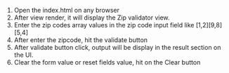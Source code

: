 1. Open the index.html on any browser
2. After view render, it will display the Zip validator view.
3. Enter the zip codes array values in the zip code input field like [1,2][9,8][5,4] 
4. After enter the zipcode, hit the validate button
5. After validate button click, output will be display in the result section on the UI. 
6. Clear the form value or reset fields value, hit on the Clear button
